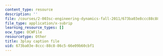 ```yaml
---
content_type: resource
description: ''
file: /courses/2-003sc-engineering-dynamics-fall-2011/673ba03e8ccc88c886c566e09b60cbf1_63sIgMvBuEQ.srt
file_type: application/x-subrip
learning_resource_types: []
ocw_type: OCWFile
resourcetype: Other
title: 3play caption file
uid: 673ba03e-8ccc-88c8-86c5-66e09b60cbf1
---
```

